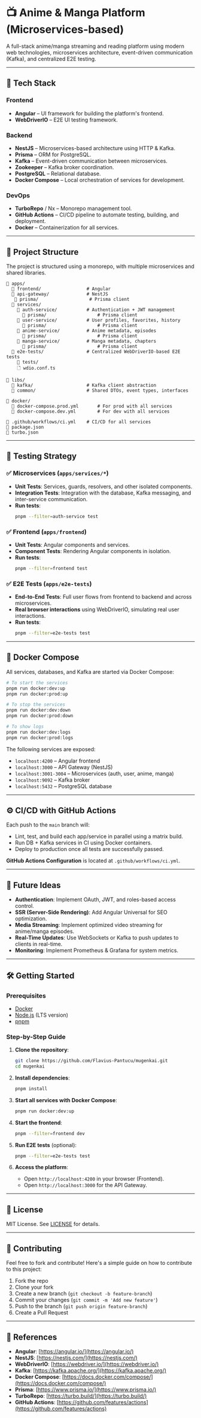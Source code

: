 # 📺 Anime & Manga Platform (Microservices-based)

A full-stack anime/manga streaming and reading platform using modern web technologies, microservices architecture, event-driven communication (Kafka), and centralized E2E testing.

---

## 🚀 Tech Stack

### Frontend

- **Angular** – UI framework for building the platform's frontend.
- **WebDriverIO** – E2E UI testing framework.

### Backend

- **NestJS** – Microservices-based architecture using HTTP & Kafka.
- **Prisma** – ORM for PostgreSQL.
- **Kafka** – Event-driven communication between microservices.
- **Zookeeper** – Kafka broker coordination.
- **PostgreSQL** – Relational database.
- **Docker Compose** – Local orchestration of services for development.

### DevOps

- **TurboRepo** / Nx – Monorepo management tool.
- **GitHub Actions** – CI/CD pipeline to automate testing, building, and deployment.
- **Docker** – Containerization for all services.

---

## 🧱 Project Structure

The project is structured using a monorepo, with multiple microservices and shared libraries.

```
📁 apps/
  📁 frontend/                 # Angular
  📁 api-gateway/              # NestJS
   📁 prisma/                   # Prisma client
  📁 services/
    📁 auth-service/           # Authentication + JWT management
      📁 prisma/                   # Prisma client
    📁 user-service/           # User profiles, favorites, history
      📁 prisma/                   # Prisma client
    📁 anime-service/          # Anime metadata, episodes
      📁 prisma/                   # Prisma client
    📁 manga-service/          # Manga metadata, chapters
      📁 prisma/                   # Prisma client
  📁 e2e-tests/                # Centralized WebDriverIO-based E2E tests
    📁 tests/
    🗋 wdio.conf.ts

📁 libs/
  📁 kafka/                    # Kafka client abstraction
  📁 common/                   # Shared DTOs, event types, interfaces

📁 docker/
  📄 docker-compose.prod.yml       # For prod with all services
  📄 docker-compose.dev.yml        # For dev with all services

📄 .github/workflows/ci.yml    # CI/CD for all services
📄 package.json
📄 turbo.json
```

---

## 🧪 Testing Strategy

### ✅ Microservices (`apps/services/*`)

- **Unit Tests**: Services, guards, resolvers, and other isolated components.
- **Integration Tests**: Integration with the database, Kafka messaging, and inter-service communication.
- **Run tests**:
  ```bash
  pnpm --filter=auth-service test
  ```

### ✅ Frontend (`apps/frontend`)

- **Unit Tests**: Angular components and services.
- **Component Tests**: Rendering Angular components in isolation.
- **Run tests**:
  ```bash
  pnpm --filter=frontend test
  ```

### ✅ E2E Tests (`apps/e2e-tests`)

- **End-to-End Tests**: Full user flows from frontend to backend and across microservices.
- **Real browser interactions** using WebDriverIO, simulating real user interactions.
- **Run tests**:
  ```bash
  pnpm --filter=e2e-tests test
  ```

---

## 🐳 Docker Compose

All services, databases, and Kafka are started via Docker Compose:

```bash
# To start the services
pnpm run docker:dev:up
pnpm run docker:prod:up

# To stop the services
pnpm run docker:dev:down
pnpm run docker:prod:down

# To show logs
pnpm run docker:dev:logs
pnpm run docker:prod:logs
```

The following services are exposed:

- `localhost:4200` – Angular frontend
- `localhost:3000` – API Gateway (NestJS)
- `localhost:3001-3004` – Microservices (auth, user, anime, manga)
- `localhost:9092` – Kafka broker
- `localhost:5432` – PostgreSQL database

---

## ⚙️ CI/CD with GitHub Actions

Each push to the `main` branch will:

- Lint, test, and build each app/service in parallel using a matrix build.
- Run DB + Kafka services in CI using Docker containers.
- Deploy to production once all tests are successfully passed.

**GitHub Actions Configuration** is located at `.github/workflows/ci.yml`.

---

## 🧠 Future Ideas

- **Authentication**: Implement OAuth, JWT, and roles-based access control.
- **SSR (Server-Side Rendering)**: Add Angular Universal for SEO optimization.
- **Media Streaming**: Implement optimized video streaming for anime/manga episodes.
- **Real-Time Updates**: Use WebSockets or Kafka to push updates to clients in real-time.
- **Monitoring**: Implement Prometheus & Grafana for system metrics.

---

## 🛠 Getting Started

### Prerequisites

- [Docker](https://www.docker.com/get-started)
- [Node.js](https://nodejs.org/en/) (LTS version)
- [pnpm](https://pnpm.io/)

### Step-by-Step Guide

1. **Clone the repository**:

   ```bash
   git clone https://github.com/Flavius-Pantucu/mugenkai.git
   cd mugenkai
   ```

2. **Install dependencies**:

   ```bash
   pnpm install
   ```

3. **Start all services with Docker Compose**:

   ```bash
   pnpm run docker:dev:up
   ```

4. **Start the frontend**:

   ```bash
   pnpm --filter=frontend dev
   ```

5. **Run E2E tests** (optional):

   ```bash
   pnpm --filter=e2e-tests test
   ```

6. **Access the platform**:
   - Open `http://localhost:4200` in your browser (Frontend).
   - Open `http://localhost:3000` for the API Gateway.

---

## 📄 License

MIT License. See [LICENSE](LICENSE) for details.

---

## 🤝 Contributing

Feel free to fork and contribute! Here's a simple guide on how to contribute to this project:

1. Fork the repo
2. Clone your fork
3. Create a new branch (`git checkout -b feature-branch`)
4. Commit your changes (`git commit -m 'Add new feature'`)
5. Push to the branch (`git push origin feature-branch`)
6. Create a Pull Request

---

## 🔗 References

- **Angular**: [https://angular.io/](https://angular.io/)
- **NestJS**: [https://nestjs.com/](https://nestjs.com/)
- **WebDriverIO**: [https://webdriver.io/](https://webdriver.io/)
- **Kafka**: [https://kafka.apache.org/](https://kafka.apache.org/)
- **Docker Compose**: [https://docs.docker.com/compose/](https://docs.docker.com/compose/)
- **Prisma**: [https://www.prisma.io/](https://www.prisma.io/)
- **TurboRepo**: [https://turbo.build/](https://turbo.build/)
- **GitHub Actions**: [https://github.com/features/actions](https://github.com/features/actions)
